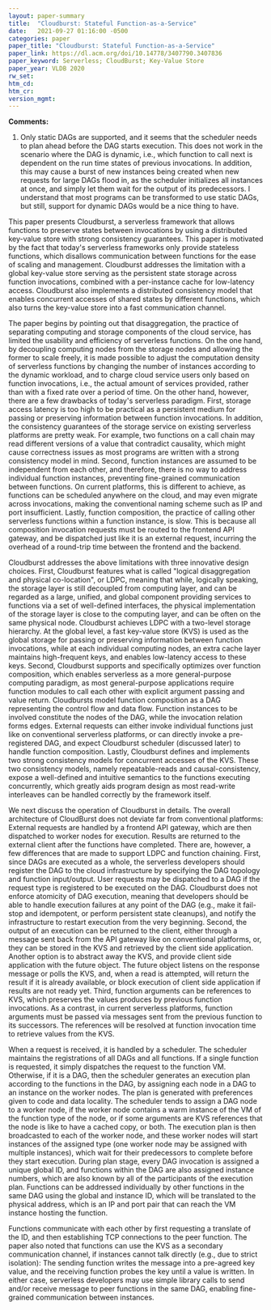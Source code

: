 ```yaml
---
layout: paper-summary
title:  "Cloudburst: Stateful Function-as-a-Service"
date:   2021-09-27 01:16:00 -0500
categories: paper
paper_title: "Cloudburst: Stateful Function-as-a-Service"
paper_link: https://dl.acm.org/doi/10.14778/3407790.3407836
paper_keyword: Serverless; CloudBurst; Key-Value Store
paper_year: VLDB 2020
rw_set:
htm_cd:
htm_cr:
version_mgmt:
---
```


**Comments:**

1. Only static DAGs are supported, and it seems that the scheduler needs to plan ahead before the DAG starts execution.
   This does not work in the scenario where the DAG is dynamic, i.e., which function to call next is dependent on the 
   run time states of previous invocations.
   In addition, this may cause a burst of new instances being created when new requests for large DAGs flood in, as
   the scheduler initializes all instances at once, and simply let them wait for the output of its predecessors.
   I understand that most programs can be transformed to use static DAGs, but still, support for dynamic DAGs 
   would be a nice thing to have.

This paper presents Cloudburst, a serverless framework that allows functions to preserve states between invocations
by using a distributed key-value store with strong consistency guarantees.
This paper is motivated by the fact that today's serverless frameworks only provide stateless functions, which disallows
communication between functions for the ease of scaling and management. 
Cloudburst addresses the limitation with a global key-value store serving as the persistent state storage across 
function invocations, combined with a per-instance cache for low-latency access.
Cloudburst also implements a distributed consistency model that enables concurrent accesses of shared states by 
different functions, which also turns the key-value store into a fast communication channel.

The paper begins by pointing out that disaggregation, the practice of separating computing and storage components of 
the cloud service, has limited the usability and efficiency of serverless functions. On the one hand, by decoupling 
computing nodes from the storage nodes and allowing the former to scale freely, it is made possible to adjust the 
computation density of serverless functions by changing the number of instances according to the dynamic workload,
and to charge cloud service users only based on function invocations, i.e., the actual amount of services provided, 
rather than with a fixed rate over a period of time. 
On the other hand, however, there are a few drawbacks of today's serverless paradigm.
First, storage access latency is too high to be practical as a persistent medium for passing or preserving information 
between function invocations. In addition, the consistency guarantees of the storage service on existing serverless
platforms are pretty weak. For example, two functions on a call chain may read different versions of a value that
contradict causality, which might cause correctness issues as most programs are written with a strong consistency 
model in mind.
Second, function instances are assumed to be independent from each other, and therefore,
there is no way to address individual function instances, preventing fine-grained communication between functions.
On current platforms, this is different to achieve, as functions can be scheduled anywhere on the cloud, and may 
even migrate across invocations, making the conventional naming scheme such as IP and port insufficient. 
Lastly, function composition, the practice of calling other serverless functions within a function instance, is 
slow. This is because all composition invocation requests must be routed to the frontend API gateway, and be dispatched 
just like it is an external request, incurring the overhead of a round-trip time between the frontend and the backend.

Cloudburst addresses the above limitations with three innovative design choices.
First, Cloudburst features what is called "logical disaggregation and physical co-location", or LDPC, meaning that
while, logically speaking, the storage layer is still decoupled from computing layer, and can be regarded as a 
large, unified, and global component providing services to functions via a set of well-defined interfaces, 
the physical implementation of the storage layer is close to the computing layer, and can be often on the same 
physical node.
Cloudburst achieves LDPC with a two-level storage hierarchy. At the global level, a fast key-value store (KVS) is used 
as the global storage for passing or preserving information between function invocations, while at each individual
computing nodes, an extra cache layer maintains high-frequent keys, and enables low-latency access to these keys. 
Second, Cloudburst supports and specifically optimizes over function composition, which enables serverless 
as a more general-purpose computing paradigm, as most general-purpose applications require function modules to
call each other with explicit argument passing and value return.
Cloudbursts model function composition as a DAG representing the control flow and data flow. Function instances 
to be involved constitute the nodes of the DAG, while the invocation relation forms edges. 
External requests can either invoke individual functions just like on conventional serverless platforms, or can 
directly invoke a pre-registered DAG, and expect Cloudburst scheduler (discussed later) to handle function composition.
Lastly, Cloudburst defines and implements two strong consistency models for concurrent accesses of the KVS. 
These two consistency models, namely repeatable-reads and causal-consistency, expose a well-defined and 
intuitive semantics to the functions executing concurrently, which greatly aids program design as most read-write
interleaves can be handled correctly by the framework itself.

We next discuss the operation of Cloudburst in details. The overall architecture of CloudBurst does not deviate far
from conventional platforms: External requests are handled by a frontend API gateway, which are then dispatched 
to worker nodes for execution. Results are returned to the external client after the functions have completed.
There are, however, a few differences that are made to support LDPC and function chaining.
First, since DAGs are executed as a whole, the serverless developers should register the DAG to the cloud infrastructure
by specifying the DAG topology and function input/output. 
User requests may be dispatched to a DAG if the request type is registered to be executed on the DAG.
Cloudburst does not enforce atomicity of DAG execution, meaning that developers should be able to handle execution
failures at any point of the DAG (e.g., make it fail-stop and idempotent, or perform persistent state cleanups), 
and notify the infrastructure to restart execution from the very beginning.
Second, the output of an execution can be returned to the client, either through a message sent back from the API 
gateway like on conventional platforms, or, they can be stored in the KVS and retrieved by the client side application.
Another option is to abstract away the KVS, and provide client side application with the future object. The future 
object listens on the response message or polls the KVS, and, when a read is attempted, will return the result if it 
is already available, or block execution of client side application if results are not ready yet.
Third, function arguments can be references to KVS, which preserves the values produces by previous function 
invocations. As a contrast, in current serverless platforms, function arguments must be passed via messages sent from
the previous function to its successors. The references will be resolved at function invocation time to retrieve values
from the KVS.

When a request is received, it is handled by a scheduler. The scheduler maintains the registrations of all DAGs and 
all functions. If a single function is requested, it simply dispatches the request to the function VM.
Otherwise, if it is a DAG, then the scheduler generates an execution plan according to the functions in the DAG,
by assigning each node in a DAG to an instance on the worker nodes. 
The plan is generated with preferences given to code and data locality. The scheduler tends to assign a DAG node to a 
worker node, if the worker node contains a warm instance of the VM of the function type of the node, or if some 
arguments are KVS references that the node is like to have a cached copy, or both.
The execution plan is then broadcasted to each of the worker node, and these worker nodes will start instances of the 
assigned type (one worker node may be assigned with multiple instances), which wait for their predecessors to complete
before they start execution.
During plan stage, every DAG invocation is assigned a unique global ID, and functions within the DAG are also 
assigned instance numbers, which are also known by all of the participants of the execution plan.
Functions can be addressed individually by other functions in the same DAG using the global and instance ID, which 
will be translated to the physical address, which is an IP and port pair that can reach the VM instance hosting 
the function.

Functions communicate with each other by first requesting a translate of the ID, and then establishing TCP 
connections to the peer function.
The paper also noted that functions can use the KVS as a secondary communication channel, if instances cannot 
talk directly (e.g., due to strict isolation): The sending function writes the message into a pre-agreed key value, 
and the receiving function probes the key until a value is written.
In either case, serverless developers may use simple library calls to send and/or receive message to peer functions in 
the same DAG, enabling fine-grained communication between instances.
